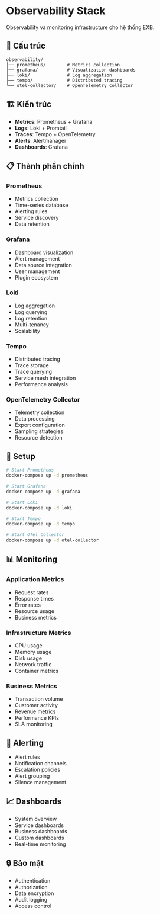 # Observability Stack

Observability và monitoring infrastructure cho hệ thống EXB.

## 📁 Cấu trúc

```
observability/
├── prometheus/        # Metrics collection
├── grafana/           # Visualization dashboards
├── loki/              # Log aggregation
├── tempo/             # Distributed tracing
└── otel-collector/    # OpenTelemetry collector
```

## 🏗️ Kiến trúc

- **Metrics**: Prometheus + Grafana
- **Logs**: Loki + Promtail
- **Traces**: Tempo + OpenTelemetry
- **Alerts**: Alertmanager
- **Dashboards**: Grafana

## 📋 Thành phần chính

### Prometheus
- Metrics collection
- Time-series database
- Alerting rules
- Service discovery
- Data retention

### Grafana
- Dashboard visualization
- Alert management
- Data source integration
- User management
- Plugin ecosystem

### Loki
- Log aggregation
- Log querying
- Log retention
- Multi-tenancy
- Scalability

### Tempo
- Distributed tracing
- Trace storage
- Trace querying
- Service mesh integration
- Performance analysis

### OpenTelemetry Collector
- Telemetry collection
- Data processing
- Export configuration
- Sampling strategies
- Resource detection

## 🚀 Setup

```bash
# Start Prometheus
docker-compose up -d prometheus

# Start Grafana
docker-compose up -d grafana

# Start Loki
docker-compose up -d loki

# Start Tempo
docker-compose up -d tempo

# Start OTel Collector
docker-compose up -d otel-collector
```

## 📊 Monitoring

### Application Metrics
- Request rates
- Response times
- Error rates
- Resource usage
- Business metrics

### Infrastructure Metrics
- CPU usage
- Memory usage
- Disk usage
- Network traffic
- Container metrics

### Business Metrics
- Transaction volume
- Customer activity
- Revenue metrics
- Performance KPIs
- SLA monitoring

## 🔔 Alerting

- Alert rules
- Notification channels
- Escalation policies
- Alert grouping
- Silence management

## 📈 Dashboards

- System overview
- Service dashboards
- Business dashboards
- Custom dashboards
- Real-time monitoring

## 🔒 Bảo mật

- Authentication
- Authorization
- Data encryption
- Audit logging
- Access control
